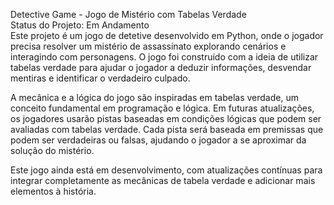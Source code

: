 Detective Game - Jogo de Mistério com Tabelas Verdade<br>
Status do Projeto: Em Andamento<br>
Este projeto é um jogo de detetive desenvolvido em Python, onde o jogador precisa resolver um mistério de assassinato explorando cenários e interagindo com personagens. O jogo foi construído com a ideia de utilizar tabelas verdade para ajudar o jogador a deduzir informações, desvendar mentiras e identificar o verdadeiro culpado.<br>

A mecânica e a lógica do jogo são inspiradas em tabelas verdade, um conceito fundamental em programação e lógica. Em futuras atualizações, os jogadores usarão pistas baseadas em condições lógicas que podem ser avaliadas com tabelas verdade. Cada pista será baseada em premissas que podem ser verdadeiras ou falsas, ajudando o jogador a se aproximar da solução do mistério.<br>

Este jogo ainda está em desenvolvimento, com atualizações contínuas para integrar completamente as mecânicas de tabela verdade e adicionar mais elementos à história.
